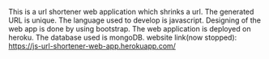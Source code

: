 This is a url shortener web application which shrinks a url.
The generated URL is unique.
The language used to develop is javascript.
Designing of the web app is done by using bootstrap.
The web application is deployed on heroku.
The database used is mongoDB.
website link(now stopped): https://js-url-shortener-web-app.herokuapp.com/
